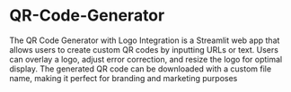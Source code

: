 # QR-Code-Generator
The QR Code Generator with Logo Integration is a Streamlit web app that allows users to create custom QR codes by inputting URLs or text. Users can overlay a logo, adjust error correction, and resize the logo for optimal display. The generated QR code can be downloaded with a custom file name, making it perfect for branding and marketing purposes
